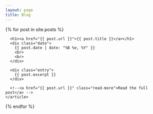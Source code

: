 ```yaml
---
layout: page
title: Blog
---
```


<div class="posts">
  {% for post in site.posts %}
    <article class="post">

      <h1><a href="{{ post.url }}">{{ post.title }}</a></h1>
      <div class="date">
        {{ post.date | date: "%B %e, %Y" }}
        <br>
        <br>
      </div>

      <div class="entry">
        {{ post.excerpt }}
      </div>

      <!--<a href="{{ post.url }}" class="read-more">Read the full post</a> -->
    </article>
  {% endfor %}
</div>
